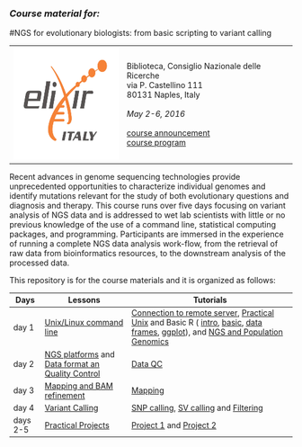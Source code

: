 

### *Course material for:*

#NGS for evolutionary biologists: from basic scripting to variant calling

 <table style="width:100%">
  <tr>
    <td> <img src="img/elixir_ita_logo.png" alt="yay" height="200" width="200"></td>
    <td>Biblioteca, Consiglio Nazionale delle Ricerche <br> via P. Castellino 111<br>  80131 Naples, Italy <br><br><i>May 2-6, 2016</i><br><br><a href="http://bioinformaticstraining.pythonanywhere.com/course/5/" >course announcement</a><br><a href="prog.md" >course program</a></td>
  </tr>
</table>


Recent advances in genome sequencing technologies provide unprecedented opportunities to characterize individual genomes and identify mutations relevant for the study of both evolutionary questions and diagnosis and therapy. This course runs over five days focusing on variant analysis of NGS data and is addressed to wet lab scientists with little or no previous knowledge of the use of a command line, statistical computing packages, and programming. Participants are immersed in the experience of running a complete NGS data analysis work-flow, from the retrieval of raw data from bioinformatics resources, to the downstream analysis of the processed data.

This repository is for the course materials and it is organized as follows:

Days |Lessons | Tutorials
------------ | -------------| -----------
day 1 | [Unix/Linux command line](day1/d1l1_Unix-Theory-VarCall2016.pdf) | [Connection to remote server](day1/d1t1_bender.md), [Practical Unix](day1/Academis_Linux.pdf) and Basic R ( [intro](day1/d1l3_R.md), [basic](day1/d1l4-intro-to-R-obi.md), [data frames](day1/d1l5_data.frames-obi.md), [ggplot](day1/d1l5.ggplot2.md)),  and [NGS and Population Genomics](day1/d1l2_NGSPopGen.pdf)
day 2 |[NGS platforms](day2/d2l1_IntroNGS.pdf) and  [Data format an Quality Control](day2/d2l2_DataFormatQC.pdf)| [Data QC](day2/d2t1_dataQC.md)
day 3 |[Mapping and BAM refinement](day3/d3l1_mapping_BAM_refinement.pdf)| [Mapping](day3/d3t1_mapping_and_bam_refinement.md)|
day 4 | [Variant Calling](day4/d4l1_SNP_call.pdf)|[SNP calling](day4/d4t1_variantcalling_snps_tutorial.md), [SV calling](day4/d4t2_variantcalling_stucturalvariants_tutorial.md) and [Filtering](day4/d4t3_variantcalling_filtering_exercises.md)
days 2-5 | [Practical Projects](Projects/00-projects.md)| [Project 1](Projects/01-Project-01_sum.md) and [Project 2](Projects/02-Project-02_sum.md)  
